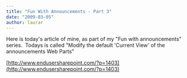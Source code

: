 ```yaml
---
title: "Fun With Announcements - Part 3"
date: "2009-03-05"
author: laurar
---
```


Here is today's article of mine, as part of my "Fun with announcements" series.  Todays is called "Modify the default 'Current View' of the announcements Web Parts"

[http://www.endusersharepoint.com/?p=1403](http://www.endusersharepoint.com/?p=1403)
